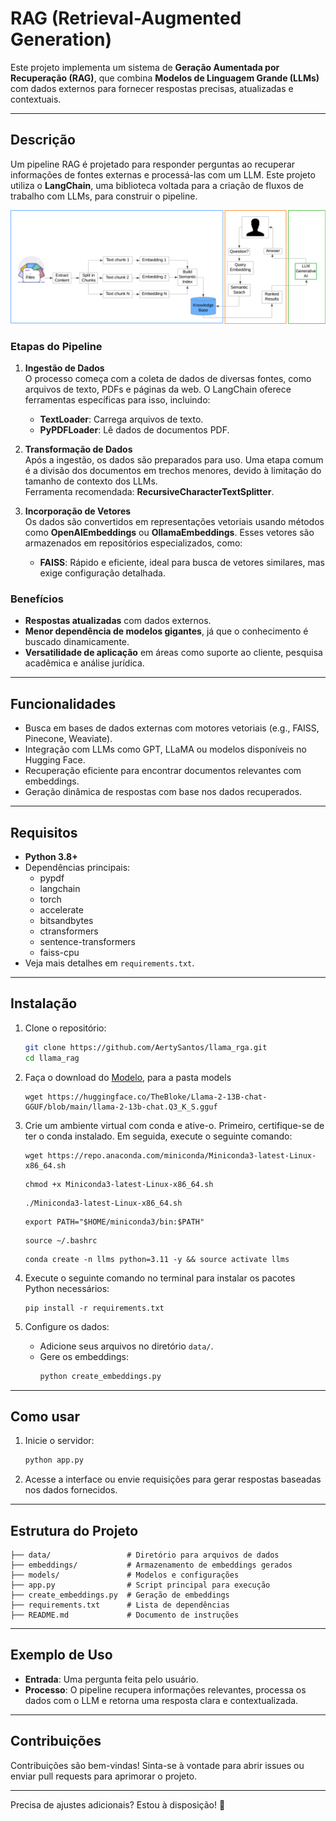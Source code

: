 # **RAG (Retrieval-Augmented Generation)**

Este projeto implementa um sistema de **Geração Aumentada por Recuperação (RAG)**, que combina **Modelos de Linguagem Grande (LLMs)** com dados externos para fornecer respostas precisas, atualizadas e contextuais.

---

## **Descrição**

Um pipeline RAG é projetado para responder perguntas ao recuperar informações de fontes externas e processá-las com um LLM. Este projeto utiliza o **LangChain**, uma biblioteca voltada para a criação de fluxos de trabalho com LLMs, para construir o pipeline.

![Processo RAG](diagramarag2.png)

### **Etapas do Pipeline**

1. **Ingestão de Dados**  
   O processo começa com a coleta de dados de diversas fontes, como arquivos de texto, PDFs e páginas da web. O LangChain oferece ferramentas específicas para isso, incluindo:
   - **TextLoader**: Carrega arquivos de texto.
   - **PyPDFLoader**: Lê dados de documentos PDF.

2. **Transformação de Dados**  
   Após a ingestão, os dados são preparados para uso. Uma etapa comum é a divisão dos documentos em trechos menores, devido à limitação do tamanho de contexto dos LLMs.  
   Ferramenta recomendada: **RecursiveCharacterTextSplitter**.

3. **Incorporação de Vetores**  
   Os dados são convertidos em representações vetoriais usando métodos como **OpenAIEmbeddings** ou **OllamaEmbeddings**. Esses vetores são armazenados em repositórios especializados, como:
   - **FAISS**: Rápido e eficiente, ideal para busca de vetores similares, mas exige configuração detalhada.

### **Benefícios**
- **Respostas atualizadas** com dados externos.
- **Menor dependência de modelos gigantes**, já que o conhecimento é buscado dinamicamente.
- **Versatilidade de aplicação** em áreas como suporte ao cliente, pesquisa acadêmica e análise jurídica.

---

## **Funcionalidades**
- Busca em bases de dados externas com motores vetoriais (e.g., FAISS, Pinecone, Weaviate).
- Integração com LLMs como GPT, LLaMA ou modelos disponíveis no Hugging Face.
- Recuperação eficiente para encontrar documentos relevantes com embeddings.
- Geração dinâmica de respostas com base nos dados recuperados.

---

## **Requisitos**
- **Python 3.8+**
- Dependências principais:
  - pypdf
  - langchain
  - torch
  - accelerate
  - bitsandbytes
  - ctransformers
  - sentence-transformers
  - faiss-cpu
- Veja mais detalhes em `requirements.txt`.

---

## **Instalação**
1. Clone o repositório:
   ```bash
   git clone https://github.com/AertySantos/llama_rga.git
   cd llama_rag
   ```
2. Faça o download do [Modelo](https://huggingface.co/TheBloke/Llama-2-13B-chat-GGUF/blob/main/llama-2-13b-chat.Q3_K_S.gguf), para a pasta models
   ```
   wget https://huggingface.co/TheBloke/Llama-2-13B-chat-GGUF/blob/main/llama-2-13b-chat.Q3_K_S.gguf
   ```

3. Crie um ambiente virtual com conda e ative-o. Primeiro, certifique-se de ter o conda instalado. Em seguida, execute o seguinte comando:
   ```
   wget https://repo.anaconda.com/miniconda/Miniconda3-latest-Linux-x86_64.sh
   ```
   ```
   chmod +x Miniconda3-latest-Linux-x86_64.sh
   ```
   ```
   ./Miniconda3-latest-Linux-x86_64.sh
   ```
   ```
   export PATH="$HOME/miniconda3/bin:$PATH"
   ```
   ```
   source ~/.bashrc
   ```
   ```
   conda create -n llms python=3.11 -y && source activate llms
   ```

5. Execute o seguinte comando no terminal para instalar os pacotes Python necessários:
   ```
   pip install -r requirements.txt
   ```

6. Configure os dados:
   - Adicione seus arquivos no diretório `data/`.
   - Gere os embeddings:
     ```bash
     python create_embeddings.py
     ```

---

## **Como usar**
1. Inicie o servidor:
   ```bash
   python app.py
   ```

2. Acesse a interface ou envie requisições para gerar respostas baseadas nos dados fornecidos.

---

## **Estrutura do Projeto**
```plaintext
├── data/                 # Diretório para arquivos de dados
├── embeddings/           # Armazenamento de embeddings gerados
├── models/               # Modelos e configurações
├── app.py                # Script principal para execução
├── create_embeddings.py  # Geração de embeddings
├── requirements.txt      # Lista de dependências
├── README.md             # Documento de instruções
```

---

## **Exemplo de Uso**

- **Entrada**: Uma pergunta feita pelo usuário.  
- **Processo**: O pipeline recupera informações relevantes, processa os dados com o LLM e retorna uma resposta clara e contextualizada.  

---

## **Contribuições**
Contribuições são bem-vindas! Sinta-se à vontade para abrir issues ou enviar pull requests para aprimorar o projeto.

---


Precisa de ajustes adicionais? Estou à disposição! 🚀
